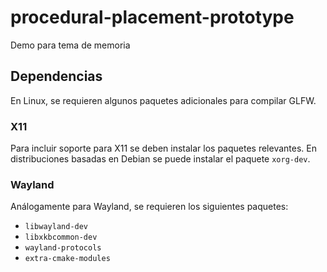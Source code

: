 # procedural-placement-prototype
Demo para tema de memoria

## Dependencias

En Linux, se requieren algunos paquetes adicionales para compilar GLFW.

### X11

Para incluir soporte para X11 se deben instalar los paquetes relevantes. En
distribuciones basadas en Debian se puede instalar el paquete `xorg-dev`.

### Wayland

Análogamente para Wayland, se requieren los siguientes paquetes:

- `libwayland-dev`
- `libxkbcommon-dev`
- `wayland-protocols`
- `extra-cmake-modules`

